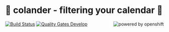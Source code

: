 # 📆 colander - filtering your calendar 📆

[![Build Status](https://jenkins.schnatterer.info/job/colander/job/develop//badge/icon)](https://jenkins.schnatterer.info/job/colander/job/develop/)
[<img alt="powered by openshift" align="right" src="https://www.openshift.com/images/logos/powered_by_openshift.png"/>](https://www.openshift.com/)
[![Quality Gates Develop](https://sonarqube.schnatterer.info/api/badges/gate?key=info.schnatterer.colander:colander-parent)](http://sonarqube.schnatterer.info/dashboard?id=info.schnatterer.colander%3Acolander-parent&did=1)
